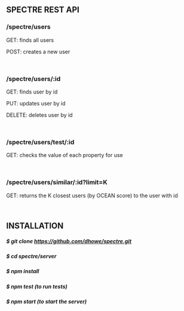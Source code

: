 ## SPECTRE REST API

### /spectre/users

GET: finds all users

POST: creates a new user

<br>

### /spectre/users/:id

GET: finds user by id

PUT: updates user by id

DELETE: deletes user by id

<br>

### /spectre/users/test/:id

GET: checks the value of each property for use

<br>

### /spectre/users/similar/:id?limit=K

GET: returns the K closest users (by OCEAN score) to the user with id


<br>

## INSTALLATION

##### $ git clone https://github.com/dhowe/spectre.git

##### $ cd spectre/server 

##### $ npm install

##### $ npm test (to run tests)

##### $ npm start (to start the server)

